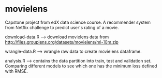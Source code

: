 # movielens
Capstone project from edX data science course. A recommender system from Netflix challenge to predict user's rating of a movie.

download-data.R --> download movielens data from http://files.grouplens.org/datasets/movielens/ml-10m.zip

wrangle-data.R --> wrangle raw data to create movielens dataframe.

analysis.R --> contains the data partition into train, test and validation set. Comparing different models to see which one has the minimum loss defined with RMSE.

